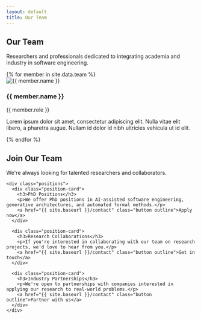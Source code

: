 ```yaml
---
layout: default
title: Our Team
---
```


<section class="page-header">
  <div class="container">
    <h1>Our Team</h1>
    <p>Researchers and professionals dedicated to integrating academia and industry in software engineering.</p>
  </div>
</section>

<section class="team-section">
  <div class="container">
    <div class="team-grid large">
      {% for member in site.data.team %}
        <div class="team-member">
          <img src="{{ site.baseurl }}{{ member.image }}" alt="{{ member.name }}">
          <h3>{{ member.name }}</h3>
          <p>{{ member.role }}</p>
          <div class="member-bio">
            <p>Lorem ipsum dolor sit amet, consectetur adipiscing elit. Nulla vitae elit libero, a pharetra augue. Nullam id dolor id nibh ultricies vehicula ut id elit.</p>
          </div>
        </div>
      {% endfor %}
    </div>
  </div>
</section>

<section class="join-team">
  <div class="container">
    <h2 class="section-title">Join Our Team</h2>
    <p class="section-subtitle">We're always looking for talented researchers and collaborators.</p>
    
    <div class="positions">
      <div class="position-card">
        <h3>PhD Positions</h3>
        <p>We offer PhD positions in AI-assisted software engineering, generative architectures, and automated formal methods.</p>
        <a href="{{ site.baseurl }}/contact" class="button outline">Apply now</a>
      </div>
      
      <div class="position-card">
        <h3>Research Collaborations</h3>
        <p>If you're interested in collaborating with our team on research projects, we'd love to hear from you.</p>
        <a href="{{ site.baseurl }}/contact" class="button outline">Get in touch</a>
      </div>
      
      <div class="position-card">
        <h3>Industry Partnerships</h3>
        <p>We're open to partnerships with companies interested in applying our research to real-world problems.</p>
        <a href="{{ site.baseurl }}/contact" class="button outline">Partner with us</a>
      </div>
    </div>
  </div>
</section>